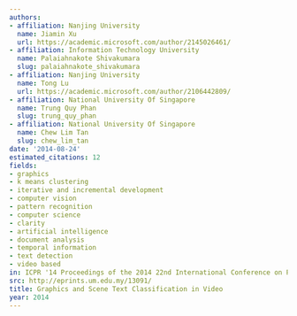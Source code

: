 ```yaml
---
authors:
- affiliation: Nanjing University
  name: Jiamin Xu
  url: https://academic.microsoft.com/author/2145026461/
- affiliation: Information Technology University
  name: Palaiahnakote Shivakumara
  slug: palaiahnakote_shivakumara
- affiliation: Nanjing University
  name: Tong Lu
  url: https://academic.microsoft.com/author/2106442809/
- affiliation: National University Of Singapore
  name: Trung Quy Phan
  slug: trung_quy_phan
- affiliation: National University Of Singapore
  name: Chew Lim Tan
  slug: chew_lim_tan
date: '2014-08-24'
estimated_citations: 12
fields:
- graphics
- k means clustering
- iterative and incremental development
- computer vision
- pattern recognition
- computer science
- clarity
- artificial intelligence
- document analysis
- temporal information
- text detection
- video based
in: ICPR '14 Proceedings of the 2014 22nd International Conference on Pattern Recognition
src: http://eprints.um.edu.my/13091/
title: Graphics and Scene Text Classification in Video
year: 2014
---
```

